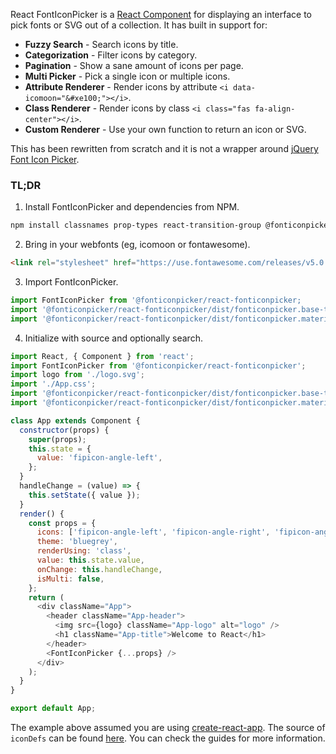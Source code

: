 React FontIconPicker is a [React Component](https://reactjs.org/docs/react-component.html)
for displaying an interface to pick fonts or SVG out of a collection. It has
built in support for:

* **Fuzzy Search** - Search icons by title.
* **Categorization** - Filter icons by category.
* **Pagination** - Show a sane amount of icons per page.
* **Multi Picker** - Pick a single icon or multiple icons.
* **Attribute Renderer** - Render icons by attribute `<i data-icomoon="&#xe100;"></i>`.
* **Class Renderer** - Render icons by class `<i class="fas fa-align-center"></i>`.
* **Custom Renderer** - Use your own function to return an icon or SVG.

This has been rewritten from scratch and it is not a wrapper around
[jQuery Font Icon Picker](https://fonticonpicker.github.io).

### TL;DR

1. Install FontIconPicker and dependencies from NPM.

```bash
npm install classnames prop-types react-transition-group @fonticonpicker/react-fonticonpicker --save
```

2. Bring in your webfonts (eg, icomoon or fontawesome).

```html
<link rel="stylesheet" href="https://use.fontawesome.com/releases/v5.0.9/css/all.css" integrity="sha384-5SOiIsAziJl6AWe0HWRKTXlfcSHKmYV4RBF18PPJ173Kzn7jzMyFuTtk8JA7QQG1" crossorigin="anonymous">
```

3. Import FontIconPicker.

```js
import FontIconPicker from '@fonticonpicker/react-fonticonpicker;
import '@fonticonpicker/react-fonticonpicker/dist/fonticonpicker.base-theme.react.css';
import '@fonticonpicker/react-fonticonpicker/dist/fonticonpicker.material-theme.react.css';
```

4. Initialize with source and optionally search.

```js
import React, { Component } from 'react';
import FontIconPicker from '@fonticonpicker/react-fonticonpicker';
import logo from './logo.svg';
import './App.css';
import '@fonticonpicker/react-fonticonpicker/dist/fonticonpicker.base-theme.react.css';
import '@fonticonpicker/react-fonticonpicker/dist/fonticonpicker.material-theme.react.css';

class App extends Component {
  constructor(props) {
    super(props);
    this.state = {
      value: 'fipicon-angle-left',
    };
  }
  handleChange = (value) => {
    this.setState({ value });
  }
  render() {
    const props = {
      icons: ['fipicon-angle-left', 'fipicon-angle-right', 'fipicon-angle-up', 'fipicon-angle-down'],
      theme: 'bluegrey',
      renderUsing: 'class',
      value: this.state.value,
      onChange: this.handleChange,
      isMulti: false,
    };
    return (
      <div className="App">
        <header className="App-header">
          <img src={logo} className="App-logo" alt="logo" />
          <h1 className="App-title">Welcome to React</h1>
        </header>
        <FontIconPicker {...props} />
      </div>
    );
  }
}

export default App;
```

The example above assumed you are using [create-react-app](https://github.com/facebook/create-react-app). The source of `iconDefs` can be
found [here](https://github.com/fontIconPicker/react-fonticonpicker/blob/master/src/docs/helpers/iconDefs.js). You can check the guides for more information.
